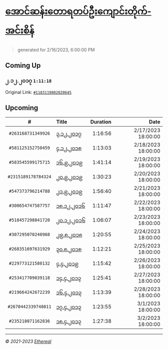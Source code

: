 # [အောင်ဆန်းတောရတပ်ဦးကျောင်းတိုက်-အင်းစိန်](https://www.facebook.com/655653464834259)

> generated for 2/16/2023, 6:00:00 PM

## Coming Up

### ၂.၁၂.၂၀၁၇ `1:11:18`

Original Link: [`#1183119802020645`](https://www.facebook.com/655653464834259/videos/1183119802020645)

## Upcoming

| # | Title | Duration | Date |
|:-----:|:------|---------:|-------------:|
| `#263168731349926` | [၃.၁၂.၂၀၁၇](https://www.facebook.com/655653464834259/videos/263168731349926) | 1:16:56 | 2/17/2023 18:00:00 |
| `#581125152750459` | [၄.၁၂.၂၀၁၈](https://www.facebook.com/655653464834259/videos/581125152750459) | 1:13:03 | 2/18/2023 18:00:00 |
| `#583545599175715` | [၁၆.၉.၂၀၁၉](https://www.facebook.com/655653464834259/videos/583545599175715) | 1:41:14 | 2/19/2023 18:00:00 |
| `#2315189178784324` | [၂၀.၉.၂၀၁၉](https://www.facebook.com/655653464834259/videos/2315189178784324) | 1:30:23 | 2/20/2023 18:00:00 |
| `#547373796214788` | [၂၁.၉.၂၀၁၉](https://www.facebook.com/655653464834259/videos/547373796214788) | 1:56:40 | 2/21/2023 18:00:00 |
| `#300654747587757` | [၁၈.၁၂.၂၀၁၆](https://www.facebook.com/655653464834259/videos/300654747587757) | 1:11:47 | 2/22/2023 18:00:00 |
| `#518457298841720` | [၂၀.၁၂.၂၀၁၆](https://www.facebook.com/655653464834259/videos/518457298841720) | 1:06:07 | 2/23/2023 18:00:00 |
| `#307295070240968` | [၂၉.၈.၂၀၁၈](https://www.facebook.com/655653464834259/videos/307295070240968) | 1:20:55 | 2/24/2023 18:00:00 |
| `#268351697631929` | [၃၀.၈.၂၀၁၈](https://www.facebook.com/655653464834259/videos/268351697631929) | 1:12:21 | 2/25/2023 18:00:00 |
| `#229773121580132` | [၄.၄.၂၀၁၉](https://www.facebook.com/655653464834259/videos/229773121580132) | 1:15:42 | 2/26/2023 18:00:00 |
| `#253417709039118` | [၁၄.၄.၂၀၁၃](https://www.facebook.com/655653464834259/videos/253417709039118) | 1:25:41 | 2/27/2023 18:00:00 |
| `#219664242672239` | [၁၆.၄.၂၀၁၃](https://www.facebook.com/655653464834259/videos/219664242672239) | 1:13:39 | 2/28/2023 18:00:00 |
| `#2670442339748011` | [၁၇.၄.၂၀၁၃](https://www.facebook.com/655653464834259/videos/2670442339748011) | 1:23:55 | 3/1/2023 18:00:00 |
| `#235218071162836` | [၁၈.၄.၂၀၁၃](https://www.facebook.com/655653464834259/videos/235218071162836) | 1:27:38 | 3/2/2023 18:00:00 |

---

_&copy; 2021-2023 [Ethereal](https://github.com/etherealtech)_